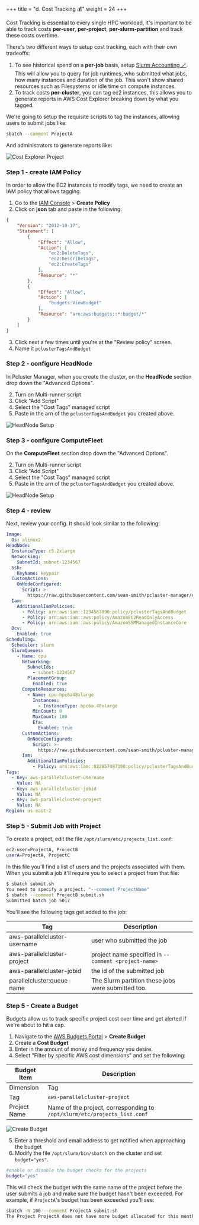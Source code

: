 +++
title = "d. Cost Tracking 💰"
weight = 24
+++

Cost Tracking is essential to every single HPC workload, it's important to be able to track costs **per-user**, **per-project**, **per-slurm-partition** and track these costs overtime.

There's two different ways to setup cost tracking, each with their own tradeoffs:

1. To see historical spend on a **per-job** basis, setup [Slurm Accounting 🪄](02-slurm-accounting.html). This will allow you to query for job runtimes, who submitted what jobs, how many instances and duration of the job. This won't show shared resources such as Filesystems or idle time on compute instances.
2. To track costs **per-cluster**, you can tag ec2 instances, this allows you to generate reports in AWS Cost Explorer breaking down by what you tagged.

We're going to setup the requisite scripts to tag the instances, allowing users to submit jobs like:

```bash
sbatch --comment ProjectA
```

And administrators to generate reports like:

![Cost Explorer Project](04-cost-tracking/cost-explorer-project.png)

### Step 1 - create IAM Policy

In order to allow the EC2 instances to modify tags, we need to create an IAM policy that allows tagging.

1. Go to the [IAM Console](https://console.aws.amazon.com/iamv2/home#/policies) > **Create Policy**
2. Click on **json** tab and paste in the following:

```json
{
    "Version": "2012-10-17",
    "Statement": [
        {
            "Effect": "Allow",
            "Action": [
                "ec2:DeleteTags",
                "ec2:DescribeTags",
                "ec2:CreateTags"
            ],
            "Resource": "*"
        },
        {
            "Effect": "Allow",
            "Action": [
                "budgets:ViewBudget"
            ],
            "Resource": "arn:aws:budgets::*:budget/*"
        }
    ]
}
```
3. Click next a few times until you're at the "Review policy" screen.
4. Name it `pclusterTagsAndBudget`

### Step 2 - configure HeadNode

In Pcluster Manager, when you create the cluster, on the **HeadNode** section drop down the "Advanced Options".

2. Turn on Multi-runner script
3. Click "Add Script"
4. Select the "Cost Tags" managed script
5. Paste in the arn of the `pclusterTagsAndBudget` you created above. 

![HeadNode Setup](04-cost-tracking/cost-tags-headnode.png)

### Step 3 - configure ComputeFleet

On the **ComputeFleet** section drop down the "Advanced Options".

2. Turn on Multi-runner script
3. Click "Add Script"
4. Select the "Cost Tags" managed script
5. Paste in the arn of the `pclusterTagsAndBudget` you created above. 

![HeadNode Setup](04-cost-tracking/cost-tags-computefleet.png)

### Step 4 - review

Next, review your config. It should look similar to the following:

```yaml
Image:
  Os: alinux2
HeadNode:
  InstanceType: c5.2xlarge
  Networking:
    SubnetId: subnet-1234567
  Ssh:
    KeyName: keypair
  CustomActions:
    OnNodeConfigured:
      Script: >-
        https://raw.githubusercontent.com/sean-smith/pcluster-manager/cost-explorer/resources/scripts/cost-tags.sh
  Iam:
    AdditionalIamPolicies:
      - Policy: arn:aws:iam::1234567890:policy/pclusterTagsAndBudget
      - Policy: arn:aws:iam::aws:policy/AmazonEC2ReadOnlyAccess
      - Policy: arn:aws:iam::aws:policy/AmazonSSMManagedInstanceCore
  Dcv:
    Enabled: true
Scheduling:
  Scheduler: slurm
  SlurmQueues:
    - Name: cpu
      Networking:
        SubnetIds:
          - subnet-1234567
        PlacementGroup:
          Enabled: true
      ComputeResources:
        - Name: cpu-hpc6a48xlarge
          Instances:
            - InstanceType: hpc6a.48xlarge
          MinCount: 0
          MaxCount: 100
          Efa:
            Enabled: true
      CustomActions:
        OnNodeConfigured:
          Script: >-
            https://raw.githubusercontent.com/sean-smith/pcluster-manager/cost-explorer/resources/scripts/cost-tags.sh
      Iam:
        AdditionalIamPolicies:
          - Policy: arn:aws:iam::822857487308:policy/pclusterTagsAndBudget
Tags:
  - Key: aws-parallelcluster-username
    Value: NA
  - Key: aws-parallelcluster-jobid
    Value: NA
  - Key: aws-parallelcluster-project
    Value: NA
Region: us-east-2
```

### Step 5 - Submit Job with Project

To create a project, edit the file `/opt/slurm/etc/projects_list.conf`:

```bash
ec2-user=ProjectA, ProjectB
userA=ProjectA, ProjectC
```

In this file you'll find a list of users and the projects associated with them. When you submit a job it'll require you to select a project from that file:

```bash
$ sbatch submit.sh
You need to specify a project. "--comment ProjectName"
$ sbatch --comment ProjectB submit.sh
Submitted batch job 5017
```

You'll see the following tags get added to the job:

| Tag                          | Description                                          |
|------------------------------|------------------------------------------------------|
| aws-parallelcluster-username | user who submitted the job                           |
| aws-parallelcluster-project  | project name specified in `--comment <project-name>` |
| aws-parallelcluster-jobid    | the id of the submitted job                          |
| parallelcluster:queue-name    | The Slurm partition these jobs were submitted too.                         |

### Step 5 - Create a Budget

Budgets allow us to track specific project cost over time and get alerted if we're about to hit a cap.

1. Navigate to the [AWS Budgets Portal](https://console.aws.amazon.com/billing/home?#/budgets/create) > **Create Budget**
2. Create a **Cost Budget**
3. Enter in the amount of money and frequency you desire.
4. Select "Filter by specific AWS cost dimensions" and set the following:

| Budget Item    | Description                                                               |
|----------------|---------------------------------------------------------------------------|
| Dimension | Tag                                             |
| Tag            | `aws-parallelcluster-project`                                             |
| Project Name   | Name of the project, corresponding to `/opt/slurm/etc/projects_list.conf` |

![Create Budget](04-cost-tracking/create-budget.png)

5. Enter a threshold and email address to get notified when approaching the budget
6. Modify the file `/opt/slurm/bin/sbatch` on the cluster and set `budget="yes"`. 

```bash
#enable or disable the budget checks for the projects
budget="yes"
```

This will check the budget with the same name of the project before the user submits a job and make sure the budget hasn't been exceeded. For example, if `ProjectA`'s budget has been exceeded you'll see:

```bash
sbatch -N 100 --comment ProjectA submit.sh
The Project ProjectA does not have more budget allocated for this month.
```